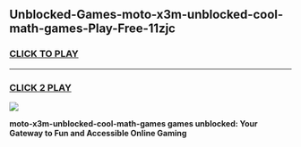 
## Unblocked-Games-moto-x3m-unblocked-cool-math-games-Play-Free-11zjc
<h3>
<a href="https://premium76.site?title=moto-x3m-unblocked-cool-math-games&ref=17A">CLICK TO PLAY</a></h3>
<hr>

<h3>
<a href="https://premium76.site?title=moto-x3m-unblocked-cool-math-games&ref=17A">CLICK 2 PLAY</a>
  
</h3>

<a href="https://premium76.site?title=moto-x3m-unblocked-cool-math-games&ref=17A"><img src="https://clearcache.store/games.png"></a>


**moto-x3m-unblocked-cool-math-games games unblocked: Your Gateway to Fun and Accessible Online Gaming**

